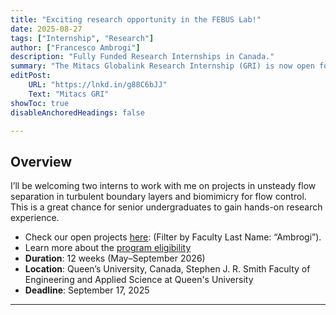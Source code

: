 ```yaml
---
title: "Exciting research opportunity in the FEBUS Lab!" 
date: 2025-08-27
tags: ["Internship", "Research"]
author: ["Francesco Ambrogi"]
description: "Fully Funded Research Internships in Canada."
summary: "The Mitacs Globalink Research Internship (GRI) is now open for applications!"
editPost:
    URL: "https://lnkd.in/g88C6bJJ"
    Text: "Mitacs GRI"
showToc: true
disableAnchoredHeadings: false

---
```


## Overview

I’ll be welcoming two interns to work with me on projects in unsteady flow separation in turbulent boundary layers and biomimicry for flow control. This is a great chance for senior undergraduates to gain hands-on research experience.

- Check our open projects [here](https://lnkd.in/g88C6bJJ): (Filter by Faculty Last Name: “Ambrogi”).
- Learn more about the [program eligibility](https://lnkd.in/g7Bq6MMF)
- **Duration**: 12 weeks (May–September 2026)
- **Location**: Queen’s University, Canada, Stephen J. R. Smith Faculty of Engineering and Applied Science at Queen's University
- **Deadline**: September 17, 2025
---

